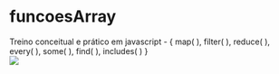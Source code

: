 # funcoesArray
Treino conceitual e prático em javascript - { map( ), filter( ), reduce( ), every( ), some( ), find( ), includes( ) } <br>
<img src="https://miro.medium.com/max/3200/1*AoOWn4UdPyuixXtkLQsQXA.png"/>
